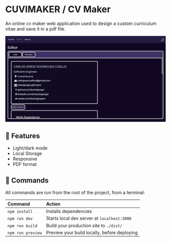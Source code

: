 <!-- TODO: Add more documentation -->

# CUVIMAKER / CV Maker

An online cv maker web application used to design a custom curriculum vitae and save it in a pdf file.

![Editor Example](./public/doc/Editor%20example.jpg)

## 🧰 Features

-   Light/dark mode
-   Local Storage
-   Responsive
-   PDF format

## 🧞 Commands

All commands are run from the root of the project, from a terminal:

| Command           | Action                                       |
| :---------------- | :------------------------------------------- |
| `npm install`     | Installs dependencies                        |
| `npm run dev`     | Starts local dev server at `localhost:3000`  |
| `npm run build`   | Build your production site to `./dist/`      |
| `npm run preview` | Preview your build locally, before deploying |
